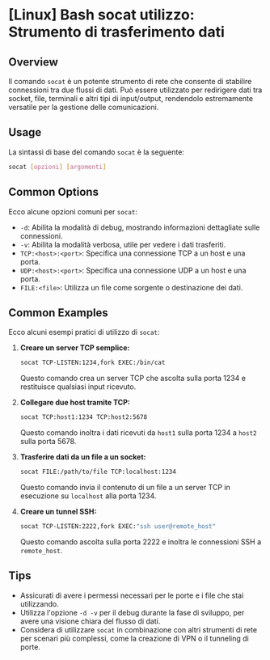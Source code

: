 # [Linux] Bash socat utilizzo: Strumento di trasferimento dati

## Overview
Il comando `socat` è un potente strumento di rete che consente di stabilire connessioni tra due flussi di dati. Può essere utilizzato per redirigere dati tra socket, file, terminali e altri tipi di input/output, rendendolo estremamente versatile per la gestione delle comunicazioni.

## Usage
La sintassi di base del comando `socat` è la seguente:

```bash
socat [opzioni] [argomenti]
```

## Common Options
Ecco alcune opzioni comuni per `socat`:

- `-d`: Abilita la modalità di debug, mostrando informazioni dettagliate sulle connessioni.
- `-v`: Abilita la modalità verbosa, utile per vedere i dati trasferiti.
- `TCP:<host>:<port>`: Specifica una connessione TCP a un host e una porta.
- `UDP:<host>:<port>`: Specifica una connessione UDP a un host e una porta.
- `FILE:<file>`: Utilizza un file come sorgente o destinazione dei dati.

## Common Examples
Ecco alcuni esempi pratici di utilizzo di `socat`:

1. **Creare un server TCP semplice:**
   ```bash
   socat TCP-LISTEN:1234,fork EXEC:/bin/cat
   ```
   Questo comando crea un server TCP che ascolta sulla porta 1234 e restituisce qualsiasi input ricevuto.

2. **Collegare due host tramite TCP:**
   ```bash
   socat TCP:host1:1234 TCP:host2:5678
   ```
   Questo comando inoltra i dati ricevuti da `host1` sulla porta 1234 a `host2` sulla porta 5678.

3. **Trasferire dati da un file a un socket:**
   ```bash
   socat FILE:/path/to/file TCP:localhost:1234
   ```
   Questo comando invia il contenuto di un file a un server TCP in esecuzione su `localhost` alla porta 1234.

4. **Creare un tunnel SSH:**
   ```bash
   socat TCP-LISTEN:2222,fork EXEC:"ssh user@remote_host"
   ```
   Questo comando ascolta sulla porta 2222 e inoltra le connessioni SSH a `remote_host`.

## Tips
- Assicurati di avere i permessi necessari per le porte e i file che stai utilizzando.
- Utilizza l'opzione `-d -v` per il debug durante la fase di sviluppo, per avere una visione chiara del flusso di dati.
- Considera di utilizzare `socat` in combinazione con altri strumenti di rete per scenari più complessi, come la creazione di VPN o il tunneling di porte.